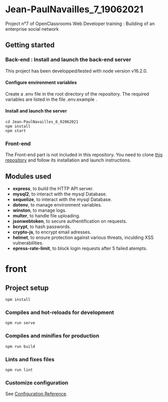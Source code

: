 # Jean-PaulNavailles_7_19062021
Project n°7 of OpenClassrooms Web Developer training : Building of an enterprise social network

## Getting started

### Back-end : Install and launch the back-end server

This project has been developped/tested with node version v16.2.0.

#### Configure environment variables

Create a .env file in the root directory of the repository. 
The required variables are listed in the file .env.example .

#### Install and launch the server
```
cd Jean-PaulNavailles_6_02062021
npm install
npm start
```

### Front-end

The Front-end part is not included in this repository. 
You need to clone [this repository](https://github.com/OpenClassrooms-Student-Center/dwj-projet6) and follow its installation and launch instructions.


## Modules used
- **express**, to build the HTTP API server.
- **mysql2**, to interact with the mysql Database.
- **sequelize**, to interact with the mysql Database.
- **dotenv**, to manage environment variables.
- **winston**, to manage logs.
- **multer**, to handle file uploading.
- **jsonwebtoken**, to secure authentification on requests.
- **bcrypt**,  to hash passwords.
- **crypto-js**,  to encrypt email adresses.
- **helmet**, to ensure protection against various threats, inculding XSS vulnerabilities.
- **epress-rate-limit**, to block login requests after 5 failed atempts.


# front

## Project setup
```
npm install
```

### Compiles and hot-reloads for development
```
npm run serve
```

### Compiles and minifies for production
```
npm run build
```

### Lints and fixes files
```
npm run lint
```

### Customize configuration
See [Configuration Reference](https://cli.vuejs.org/config/).
